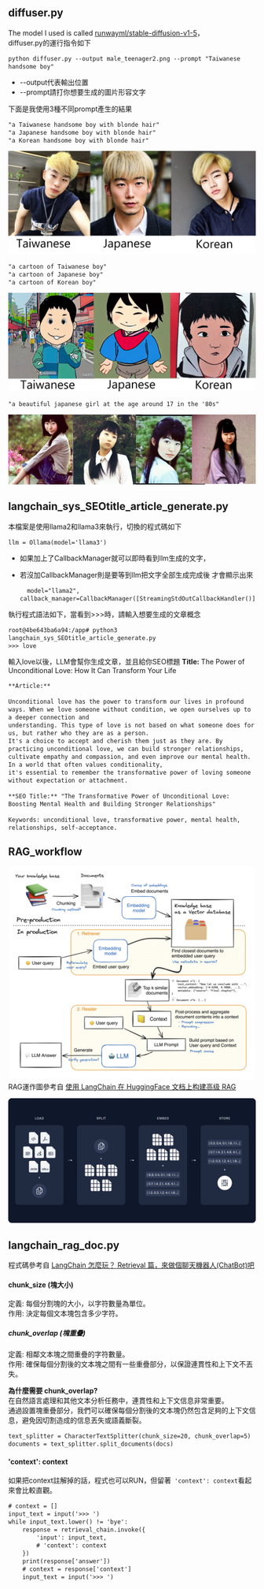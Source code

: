 ## diffuser.py
The model I used is called [runwayml/stable-diffusion-v1-5](https://huggingface.co/runwayml/stable-diffusion-v1-5)，<br />
diffuser.py的運行指令如下

    python diffuser.py --output male_teenager2.png --prompt "Taiwanese handsome boy"

* --output代表輸出位置
* --prompt請打你想要生成的圖片形容文字

下面是我使用3種不同prompt產生的結果

    "a Taiwanese handsome boy with blonde hair"
    "a Japanese handsome boy with blonde hair"
    "a Korean handsome boy with blonde hair"

![](https://github.com/weitsung50110/Huggingface_Langchain_kit/blob/master/example_pics/happy_boy0.png)


    "a cartoon of Taiwanese boy"
    "a cartoon of Japanese boy"
    "a cartoon of Korean boy"

![](https://github.com/weitsung50110/Huggingface_Langchain_kit/blob/master/example_pics/happy_boy00.png)

    "a beautiful japanese girl at the age around 17 in the '80s"
    
![](https://github.com/weitsung50110/Huggingface_Langchain_kit/blob/master/example_pics/happy_boy000.png)

## langchain_sys_SEOtitle_article_generate.py

本檔案是使用llama2和llama3來執行，切換的程式碼如下

    llm = Ollama(model='llama3')
    
* 如果加上了CallbackManager就可以即時看到llm生成的文字，
* 若沒加CallbackManager則是要等到llm把文字全部生成完成後 才會顯示出來

        model="llama2", callback_manager=CallbackManager([StreamingStdOutCallbackHandler()])

執行程式語法如下，當看到>>>時，請輸入想要生成的文章概念

    root@4be643ba6a94:/app# python3 langchain_sys_SEOtitle_article_generate.py
    >>> love

輸入love以後，LLM會幫你生成文章，並且給你SEO標題
    **Title:** The Power of Unconditional Love: How It Can Transform Your Life
    
    **Article:**
    
    Unconditional love has the power to transform our lives in profound ways. When we love someone without condition, we open ourselves up to a deeper connection and  
    understanding. This type of love is not based on what someone does for us, but rather who they are as a person. 
    It's a choice to accept and cherish them just as they are. By practicing unconditional love, we can build stronger relationships, 
    cultivate empathy and compassion, and even improve our mental health. In a world that often values conditionality, 
    it's essential to remember the transformative power of loving someone without expectation or attachment.
    
    **SEO Title:** "The Transformative Power of Unconditional Love: Boosting Mental Health and Building Stronger Relationships"

    Keywords: unconditional love, transformative power, mental health, relationships, self-acceptance.


## RAG_workflow
![](https://github.com/weitsung50110/Huggingface_Langchain_kit/blob/master/example_pics/RAG_workflow.png)
RAG運作圖參考自 [使用 LangChain 在 HuggingFace 文档上构建高级 RAG](https://huggingface.co/learn/cookbook/zh-CN/advanced_rag)

![](https://github.com/weitsung50110/Huggingface_Langchain_kit/blob/master/example_pics/rag2.png)

## langchain_rag_doc.py
程式碼參考自 [LangChain 怎麼玩？ Retrieval 篇，來做個聊天機器人(ChatBot)吧](https://myapollo.com.tw/blog/langchain-tutorial-retrieval/)

#### chunk_size (塊大小) <br />
定義: 每個分割塊的大小，以字符數量為單位。<br />
作用: 決定每個文本塊包含多少字符。

##### chunk_overlap (塊重疊) <br />
定義: 相鄰文本塊之間重疊的字符數量。<br />
作用: 確保每個分割後的文本塊之間有一些重疊部分，以保證連貫性和上下文不丟失。

**為什麼需要 chunk_overlap?**<br />
在自然語言處理和其他文本分析任務中，連貫性和上下文信息非常重要。<br />
通過設置塊重疊部分，我們可以確保每個分割後的文本塊仍然包含足夠的上下文信息，避免因切割造成的信息丟失或語義斷裂。

    text_splitter = CharacterTextSplitter(chunk_size=20, chunk_overlap=5) 
    documents = text_splitter.split_documents(docs)

#### 'context': context
如果把context註解掉的話，程式也可以RUN，但留著` 'context': context`看起來會比較直觀。

    # context = []
    input_text = input('>>> ')
    while input_text.lower() != 'bye':
        response = retrieval_chain.invoke({
            'input': input_text,
            # 'context': context
        })
        print(response['answer'])
        # context = response['context']
        input_text = input('>>> ')

